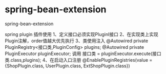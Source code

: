 # spring-bean-extension
spring-bean-extension

spring plugin 插件使用
1、定义接口必须实现PluginI接口
2、在实现类上实现Plugin注解，order值越大优先执行
3、类使用注入
  @Autowired
  private PluginRegistry<接口类,PluginConfig> plugins;
  @Autowired
  private PluginExecutor pluginExecutor;
  调用
  接口类 = pluginExecutor.execute(接口类.class,plugins);
 4、在启动入口注册
 @EnablePluginRegistries(value = {ShopPlugin.class, UserPlugin.class, ExtShopPlugin.class})
  
